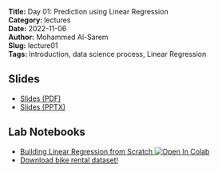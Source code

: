<strong>Title:</strong> Day 01: Prediction using Linear Regression <br>
<strong> Category: </strong>lectures <br>
<strong> Date:</strong> 2022-11-06 <br>
<strong>Author:</strong> Mohammed Al-Sarem <br>
<strong>Slug:</strong> lecture01 <br>
<strong>Tags: </strong>Introduction, data science process, Linear Regression <br> 


## Slides
 - [Slides (PDF)](https://github.com/Moh-Sarem/Tutorials/blob/main/Prediction%20Models%20from%20Design%20to%20Deployment/Day%2001%20Prediction%20using%20Linear%20Regression/Day%2001%20Prediction%20using%20Linear%20Regression.pdf)
 - [Slides (PPTX)]({attach}slides/Lecture1_Introduction.pptx)

## Lab Notebooks
  - [Building Linear Regression from Scratch ![Open In Colab](https://colab.research.google.com/assets/colab-badge.svg)](https://colab.research.google.com/drive/18xCJK2sB9jUTDDjYZMW0n6KRoWZ_hg4E#scrollTo=T4Y_4nVBZ_Pn)
 - [Download bike rental dataset!](https://github.com/Moh-Sarem/Tutorials/blob/main/Prediction%20Models%20from%20Design%20to%20Deployment/Data/)
